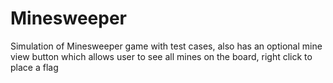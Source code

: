 # Minesweeper
Simulation of Minesweeper game with test cases,
also has an optional mine view button which allows user to see all mines on the board,
right click to place a flag
